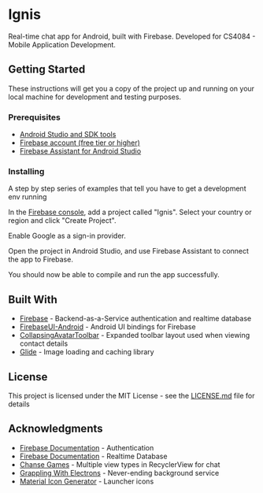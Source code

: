 # Ignis

Real-time chat app for Android, built with Firebase.
Developed for CS4084 - Mobile Application Development.

## Getting Started

These instructions will get you a copy of the project up and running on your local machine for development and testing purposes.

### Prerequisites

- [Android Studio and SDK tools](https://developer.android.com/studio/index.html)
- [Firebase account (free tier or higher)](https://firebase.google.com/)
- [Firebase Assistant for Android Studio](https://developer.android.com/studio/write/firebase.html)

### Installing

A step by step series of examples that tell you have to get a development env running

In the [Firebase console](https://console.firebase.google.com/), add a project called "Ignis". Select your country or region and click "Create Project".

Enable Google as a sign-in provider.

Open the project in Android Studio, and use Firebase Assistant to connect the app to Firebase.

You should now be able to compile and run the app successfully.

## Built With

- [Firebase](https://firebase.google.com/) - Backend-as-a-Service authentication and realtime database
- [FirebaseUI-Android](https://github.com/firebase/FirebaseUI-Android) - Android UI bindings for Firebase
- [CollapsingAvatarToolbar](https://github.com/datalink747/CollapsingAvatarToolbar) - Expanded toolbar layout used when viewing contact details
- [Glide](https://github.com/bumptech/glide) - Image loading and caching library

## License

This project is licensed under the MIT License - see the [LICENSE.md](LICENSE.md) file for details

## Acknowledgments

* [Firebase Documentation](https://firebase.google.com/docs/auth/android/start/) - Authentication
* [Firebase Documentation](https://firebase.google.com/docs/database/android/start/) - Realtime Database
* [Chanse Games](https://medium.com/chanse-games-developers/firebaserecycleradapter-with-multiple-viewtype-31b622d9ef5a) - Multiple view types in RecyclerView for chat
* [Grappling With Electrons](http://fabcirablog.weebly.com/blog/creating-a-never-ending-background-service-in-android) - Never-ending background service
* [Material Icon Generator](https://android-material-icon-generator.bitdroid.de/) - Launcher icons

